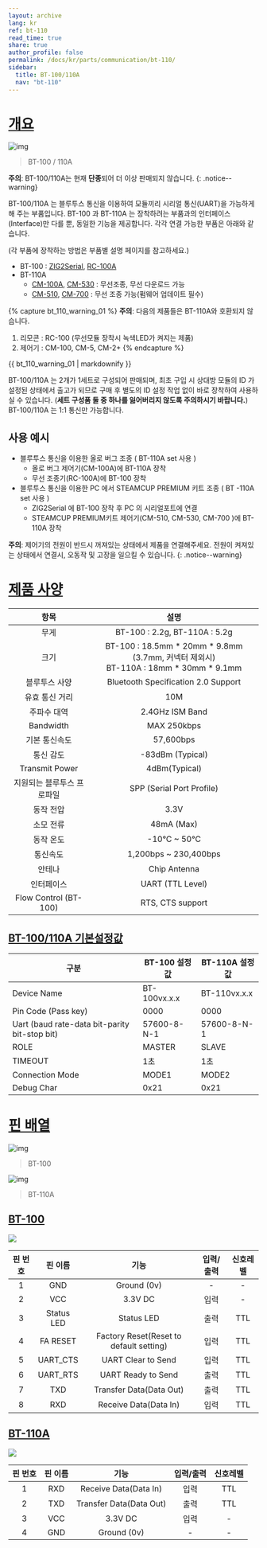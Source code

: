 ```yaml
---
layout: archive
lang: kr
ref: bt-110
read_time: true
share: true
author_profile: false
permalink: /docs/kr/parts/communication/bt-110/
sidebar:
  title: BT-100/110A
  nav: "bt-110"
---
```


# [개요](#개요)

![img](/assets/images/parts/communication/bt-110_product.jpg)

> BT-100 / 110A

**주의**: BT-100/110A는 현재 **단종**되어 더 이상 판매되지 않습니다. 
{: .notice--warning}

BT-100/110A 는 블루투스 통신을 이용하여 모듈끼리 시리얼 통신(UART)을 가능하게 해 주는 부품입니다. BT-100 과 BT-110A 는 장착하려는 부품과의 인터페이스(Interface)만 다를 뿐, 동일한 기능을 제공합니다. 각각 연결 가능한 부품은 아래와 같습니다.

(각 부품에 장착하는 방법은 부품별 설명 페이지를 참고하세요.)

- BT-100 : [ZIG2Serial], [RC-100A]
- BT-110A
  - [CM-100A], [CM-530] : 무선조종, 무선 다운로드 가능
  - [CM-510], [CM-700] : 무선 조종 가능(펌웨어 업데이트 필수)

{% capture bt_110_warning_01 %}
**주의**: 다음의 제품들은 BT-110A와 호환되지 않습니다.
1. 리모콘 : RC-100 (무선모듈 장착시 녹색LED가 켜지는 제품)
2. 제어기 : CM-100, CM-5, CM-2+
{% endcapture %}

<div class="notice--warning">{{ bt_110_warning_01 | markdownify }}</div>

BT-100/110A 는 2개가 1세트로 구성되어 판매되며, 최초 구입 시 상대방 모듈의 ID 가 설정된 상태에서 출고가 되므로 구매 후 별도의 ID 설정 작업 없이 바로 장착하여 사용하실 수 있습니다. (**세트 구성품 둘 중 하나를 잃어버리지 않도록 주의하시기 바랍니다.**)  
BT-100/110A 는 1:1 통신만 가능합니다.

## 사용 예시

- 블루투스 통신을 이용한 올로 버그 조종 ( BT-110A set 사용 )
  - 올로 버그 제어기(CM-100A)에 BT-110A 장착
  - 무선 조종기(RC-100A)에 BT-100 장착
- 블루투스 통신을 이용한 PC 에서 STEAMCUP PREMIUM 키트 조종 ( BT -110A set 사용 )
  - ZIG2Serial 에 BT-100 장착 후 PC 의 시리얼포트에 연결
  - STEAMCUP PREMIUM키트 제어기(CM-510, CM-530, CM-700 )에 BT-110A 장착

**주의**: 제어기의 전원이 반드시 꺼져있는 상태에서 제품을 연결해주세요. 전원이 켜져있는 상태에서 연결시, 오동작 및 고장을 일으킬 수 있습니다. 
{: .notice--warning}


# [제품 사양](#제품-사양)

|항목|설명|
|:---:|:---:|
|무게|BT-100 : 2.2g, BT-110A : 5.2g|
|크기|BT-100 : 18.5mm * 20mm * 9.8mm (3.7mm, 커넥터 제외시)<br />BT-110A : 18mm * 30mm * 9.1mm|
|블루투스 사양| Bluetooth Specification 2.0 Support|
|유효 통신 거리|10M|
|주파수 대역|2.4GHz ISM Band|
|Bandwidth|MAX 250kbps|
|기본 통신속도|57,600bps|
|통신 감도|-83dBm (Typical)|
|Transmit Power|4dBm(Typical)|
|지원되는 블루투스 프로파일|SPP (Serial Port Profile)|
|동작 전압|3.3V|
|소모 전류|48mA (Max)|
|동작 온도|-10&deg;C ~ 50&deg;C|
|통신속도|1,200bps ~ 230,400bps|
|안테나|Chip Antenna|
|인터페이스|UART (TTL Level)|
|Flow Control (BT-100)|RTS, CTS support|


## [BT-100/110A 기본설정값](#bt-100110a-기본설정값)

| 구분                                      | BT-100 설정 값  | BT-110A 설정 값 |
| ---------------------------------------- | ------------ | ------------ |
| Device Name                              | BT-100vx.x.x | BT-110vx.x.x |
| Pin Code (Pass key)                      | 0000         | 0000         |
| Uart (baud rate-data bit-parity bit-stop bit) | 57600-8-N-1  | 57600-8-N-1  |
| ROLE                                     | MASTER       | SLAVE        |
| TIMEOUT                                  | 1초           | 1초          |
| Connection Mode                          | MODE1        | MODE2        |
| Debug Char                               | 0x21         | 0x21         |


# [핀 배열](#핀-배열)

![img](/assets/images/parts/communication/bt-110_01.png)

> BT-100

![img](/assets/images/parts/communication/bt-110_02.jpg)

> BT-110A

## [BT-100](#bt-100)

![](/assets/images/parts/communication/bt-110_01.png)

|핀 번호|핀 이름|기능|입력/출력|신호레벨|
|:---: |:---:|:---:|:---:|:---:|
|1|GND|Ground (0v)|-|-|
|2|VCC|3.3V DC|입력|-|
|3|Status LED|Status LED|출력|TTL|
|4|FA RESET|Factory Reset(Reset to default setting)|입력|TTL|
|5|UART_CTS|UART Clear to Send|입력|TTL|
|6|UART_RTS|UART Ready to Send|출력|TTL|
|7|TXD|Transfer Data(Data Out)|출력|TTL|
|8|RXD|Receive Data(Data In)|입력|TTL|

## [BT-110A](#bt-110a)

![](/assets/images/parts/communication/bt-110_02.jpg)

|핀 번호|핀 이름|기능|입력/출력|신호레벨|
|:---: |:---:|:---:|:---:|:---:|
|1|RXD|Receive Data(Data In)|입력|TTL|
|2|TXD|Transfer Data(Data Out)|출력|TTL|
|3|VCC|3.3V DC|입력|-|
|4|GND|Ground (0v)|-|-|

[ZIG2Serial]: /doc/kr/communication/zig2serial/
[RC-100A]: /doc/kr/communication/rc-100/
[CM-100A]: /doc/kr/controller/cm-100/
[CM-510]: /doc/kr/controller/cm-510/
[CM-530]: /doc/kr/connector/cm-530/
[CM-700]: /doc/kr/controller/cm-700/
